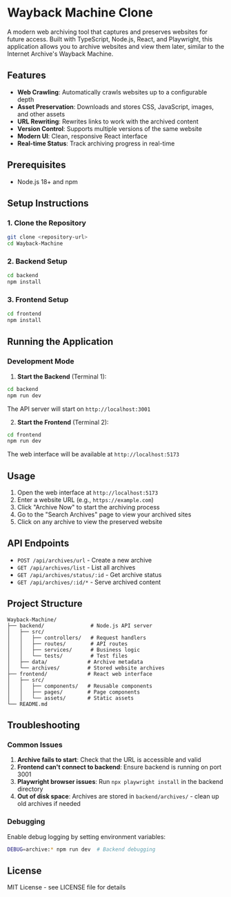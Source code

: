 # Wayback Machine Clone

A modern web archiving tool that captures and preserves websites for future access. Built with TypeScript, Node.js, React, and Playwright, this application allows you to archive websites and view them later, similar to the Internet Archive's Wayback Machine.

## Features

- **Web Crawling**: Automatically crawls websites up to a configurable depth
- **Asset Preservation**: Downloads and stores CSS, JavaScript, images, and other assets
- **URL Rewriting**: Rewrites links to work with the archived content
- **Version Control**: Supports multiple versions of the same website
- **Modern UI**: Clean, responsive React interface
- **Real-time Status**: Track archiving progress in real-time

## Prerequisites

- Node.js 18+ and npm

## Setup Instructions

### 1. Clone the Repository
```bash
git clone <repository-url>
cd Wayback-Machine
```

### 2. Backend Setup
```bash
cd backend
npm install
```

### 3. Frontend Setup
```bash
cd frontend
npm install
```

## Running the Application

### Development Mode

1. **Start the Backend** (Terminal 1):
```bash
cd backend
npm run dev
```
The API server will start on `http://localhost:3001`

2. **Start the Frontend** (Terminal 2):
```bash
cd frontend
npm run dev
```
The web interface will be available at `http://localhost:5173`


## Usage

1. Open the web interface at `http://localhost:5173`
2. Enter a website URL (e.g., `https://example.com`)
3. Click "Archive Now" to start the archiving process
4. Go to the "Search Archives" page to view your archived sites
5. Click on any archive to view the preserved website

## API Endpoints

- `POST /api/archives/url` - Create a new archive
- `GET /api/archives/list` - List all archives
- `GET /api/archives/status/:id` - Get archive status
- `GET /api/archives/:id/*` - Serve archived content


## Project Structure

```
Wayback-Machine/
├── backend/               # Node.js API server
│   ├── src/
│   │   ├── controllers/   # Request handlers
│   │   ├── routes/        # API routes
│   │   ├── services/      # Business logic
│   │   └── tests/         # Test files
│   ├── data/             # Archive metadata
│   └── archives/         # Stored website archives
├── frontend/             # React web interface
│   ├── src/
│   │   ├── components/   # Reusable components
│   │   ├── pages/        # Page components
│   │   └── assets/       # Static assets
└── README.md
```

## Troubleshooting

### Common Issues

1. **Archive fails to start**: Check that the URL is accessible and valid
2. **Frontend can't connect to backend**: Ensure backend is running on port 3001
3. **Playwright browser issues**: Run `npx playwright install` in the backend directory
4. **Out of disk space**: Archives are stored in `backend/archives/` - clean up old archives if needed

### Debugging

Enable debug logging by setting environment variables:
```bash
DEBUG=archive:* npm run dev  # Backend debugging
```

## License

MIT License - see LICENSE file for details
